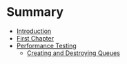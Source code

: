 # Summary

* [Introduction](README.md)
* [First Chapter](chapter1.md)
* [Performance Testing](performance_testing.md)
   * [Creating and Destroying Queues](creating_and_destroying_queues.md)

